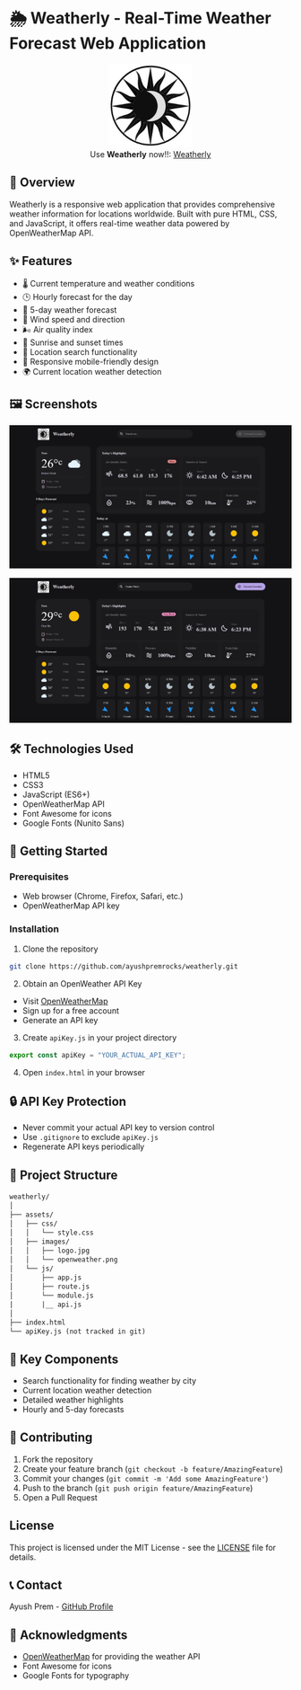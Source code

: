 # 🌦️ Weatherly - Real-Time Weather Forecast Web Application

<div align="center">
  <img src="assets/images/logo.jpg" alt="Screenshot of the model" width="150px">
  <br>
  Use <strong>Weatherly</strong> now!!: 
  <a href="https://weatherly-weather-web-appilcation.vercel.app/">Weatherly</a>
</div>

## 📝 Overview
Weatherly is a responsive web application that provides comprehensive weather information for locations worldwide. Built with pure HTML, CSS, and JavaScript, it offers real-time weather data powered by OpenWeatherMap API.

## ✨ Features
- 🌡️ Current temperature and weather conditions
- 🕒 Hourly forecast for the day
- 📅 5-day weather forecast
- 💨 Wind speed and direction
- 🌬️ Air quality index
- 🌅 Sunrise and sunset times
- 📍 Location search functionality
- 📱 Responsive mobile-friendly design
- 🌍 Current location weather detection

## 🖼️ Screenshots

![Screenshot of the model](/assets/images/Screenshot%201.png)

![Screenshot of the model](/assets/images/Screenshot%202.png)

## 🛠️ Technologies Used
- HTML5
- CSS3
- JavaScript (ES6+)
- OpenWeatherMap API
- Font Awesome for icons
- Google Fonts (Nunito Sans)

## 🚀 Getting Started

### Prerequisites
- Web browser (Chrome, Firefox, Safari, etc.)
- OpenWeatherMap API key

### Installation
1. Clone the repository
```bash
git clone https://github.com/ayushpremrocks/weatherly.git
```

2. Obtain an OpenWeather API Key
- Visit [OpenWeatherMap](https://openweathermap.org/)
- Sign up for a free account
- Generate an API key

3. Create `apiKey.js` in your project directory
```javascript
export const apiKey = "YOUR_ACTUAL_API_KEY";
```

4. Open `index.html` in your browser

## 🔒 API Key Protection
- Never commit your actual API key to version control
- Use `.gitignore` to exclude `apiKey.js`
- Regenerate API keys periodically

## 📂 Project Structure
```
weatherly/
│
├── assets/
│   ├── css/
│   │   └── style.css
│   ├── images/
│   │   ├── logo.jpg
│   │   └── openweather.png
│   └── js/
│       ├── app.js
│       ├── route.js
│       └── module.js
|       |__ api.js
│
├── index.html
└── apiKey.js (not tracked in git)
```

## 🌟 Key Components
- Search functionality for finding weather by city
- Current location weather detection
- Detailed weather highlights
- Hourly and 5-day forecasts

## 🤝 Contributing
1. Fork the repository
2. Create your feature branch (`git checkout -b feature/AmazingFeature`)
3. Commit your changes (`git commit -m 'Add some AmazingFeature'`)
4. Push to the branch (`git push origin feature/AmazingFeature`)
5. Open a Pull Request

## License
This project is licensed under the MIT License - see the [LICENSE](LICENSE) file for details.

## 📞 Contact
Ayush Prem - [GitHub Profile](https://github.com/ayushpremrocks)

## 🙏 Acknowledgments
- [OpenWeatherMap](https://openweathermap.org/) for providing the weather API
- Font Awesome for icons
- Google Fonts for typography
